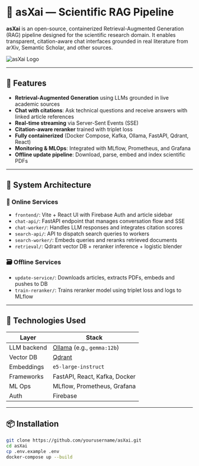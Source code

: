 # 🤖 asXai — Scientific RAG Pipeline

**asXai** is an open-source, containerized Retrieval-Augmented Generation (RAG) pipeline designed for the scientific research domain. It enables transparent, citation-aware chat interfaces grounded in real literature from arXiv, Semantic Scholar, and other sources.

![asXai Logo](./frontend/public/asXai_logo_white.svg)

---

## 🚀 Features

- **Retrieval-Augmented Generation** using LLMs grounded in live academic sources
- **Chat with citations**: Ask technical questions and receive answers with linked article references
- **Real-time streaming** via Server-Sent Events (SSE)
- **Citation-aware reranker** trained with triplet loss
- **Fully containerized** (Docker Compose, Kafka, Ollama, FastAPI, Qdrant, React)
- **Monitoring & MLOps**: Integrated with MLflow, Prometheus, and Grafana
- **Offline update pipeline**: Download, parse, embed and index scientific PDFs

---

## 📐 System Architecture

### 🔧 Online Services

- `frontend/`: Vite + React UI with Firebase Auth and article sidebar
- `chat-api/`: FastAPI endpoint that manages conversation flow and SSE
- `chat-worker/`: Handles LLM responses and integrates citation scores
- `search-api/`: API to dispatch search queries to workers
- `search-worker/`: Embeds queries and reranks retrieved documents
- `retrieval/`: Qdrant vector DB + reranker inference + logistic blender

### 🗃️ Offline Services

- `update-service/`: Downloads articles, extracts PDFs, embeds and pushes to DB
- `train-reranker/`: Trains reranker model using triplet loss and logs to MLflow

---

## 🧪 Technologies Used

| Layer         | Stack                                                   |
|---------------|----------------------------------------------------------|
| LLM backend   | [Ollama](https://ollama.com/) (e.g., `gemma:12b`)       |
| Vector DB     | [Qdrant](https://qdrant.tech/)                          |
| Embeddings    | `e5-large-instruct`                                     |
| Frameworks    | FastAPI, React, Kafka, Docker                           |
| ML Ops        | MLflow, Prometheus, Grafana                             |
| Auth          | Firebase                                                |

---

## 📦 Installation

```bash
git clone https://github.com/yourusername/asXai.git
cd asXai
cp .env.example .env
docker-compose up --build
